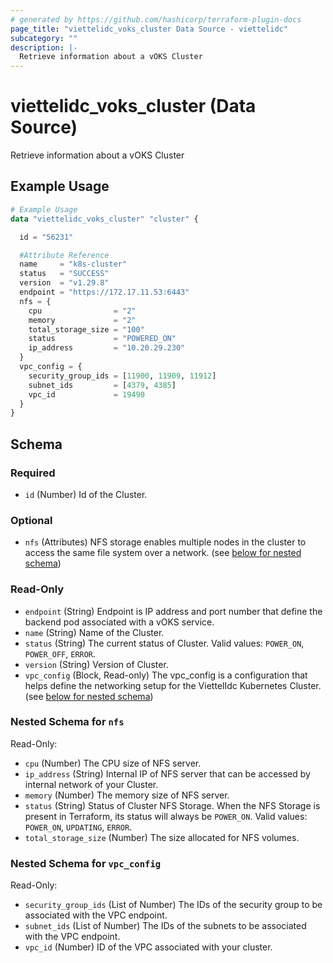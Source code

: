 ```yaml
---
# generated by https://github.com/hashicorp/terraform-plugin-docs
page_title: "viettelidc_voks_cluster Data Source - viettelidc"
subcategory: ""
description: |-
  Retrieve information about a vOKS Cluster
---
```


# viettelidc_voks_cluster (Data Source)

Retrieve information about a vOKS Cluster

## Example Usage

```terraform
# Example Usage
data "viettelidc_voks_cluster" "cluster" {

  id = "56231"

  #Attribute Reference
  name     = "k8s-cluster"
  status   = "SUCCESS"
  version  = "v1.29.8"
  endpoint = "https://172.17.11.53:6443"
  nfs = {
    cpu                = "2"
    memory             = "2"
    total_storage_size = "100"
    status             = "POWERED_ON"
    ip_address         = "10.20.29.230"
  }
  vpc_config = {
    security_group_ids = [11900, 11909, 11912]
    subnet_ids         = [4379, 4385]
    vpc_id             = 19490
  }
}
```

<!-- schema generated by tfplugindocs -->
## Schema

### Required

- `id` (Number) Id of the Cluster.

### Optional

- `nfs` (Attributes) NFS storage enables multiple nodes in the cluster to access the same file system over a network. (see [below for nested schema](#nestedatt--nfs))

### Read-Only

- `endpoint` (String) Endpoint is IP address and port number that define the backend pod associated with a vOKS service.
- `name` (String) Name of the Cluster.
- `status` (String) The current status of Cluster. Valid values: `POWER_ON`, `POWER_OFF`, `ERROR`.
- `version` (String) Version of Cluster.
- `vpc_config` (Block, Read-only) The vpc_config is a configuration that helps define the networking setup for the ViettelIdc Kubernetes Cluster. (see [below for nested schema](#nestedblock--vpc_config))

<a id="nestedatt--nfs"></a>
### Nested Schema for `nfs`

Read-Only:

- `cpu` (Number) The CPU size of NFS server.
- `ip_address` (String) Internal IP of NFS server that can be accessed by internal network of your Cluster.
- `memory` (Number) The memory size of NFS server.
- `status` (String) Status of Cluster NFS Storage. When the NFS Storage is present in Terraform, its status will always be `POWER_ON`. Valid values: `POWER_ON`, `UPDATING`, `ERROR`.
- `total_storage_size` (Number) The size allocated for NFS volumes.


<a id="nestedblock--vpc_config"></a>
### Nested Schema for `vpc_config`

Read-Only:

- `security_group_ids` (List of Number) The IDs of the security group to be associated with the VPC endpoint.
- `subnet_ids` (List of Number) The IDs of the subnets to be associated with the VPC endpoint.
- `vpc_id` (Number) ID of the VPC associated with your cluster.
